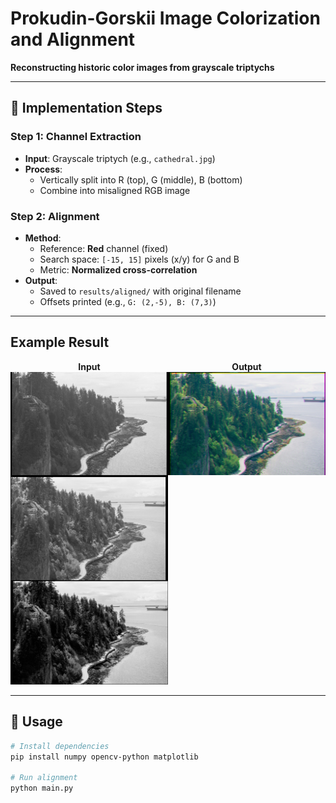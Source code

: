 # Prokudin-Gorskii Image Colorization and Alignment  
**Reconstructing historic color images from grayscale triptychs** 

---

## 🔧 Implementation Steps  

### Step 1: Channel Extraction  
- **Input**: Grayscale triptych (e.g., `cathedral.jpg`)  
- **Process**:  
  - Vertically split into R (top), G (middle), B (bottom)  
  - Combine into misaligned RGB image  

### Step 2: Alignment  
- **Method**:  
  - Reference: **Red** channel (fixed)  
  - Search space: `[-15, 15]` pixels (x/y) for G and B  
  - Metric: **Normalized cross-correlation**  
- **Output**:  
  - Saved to `results/aligned/` with original filename  
  - Offsets printed (e.g., `G: (2,-5), B: (7,3)`)  

---

## Example Result
<div style="display: flex; justify-content: space-between;">
  <div style="text-align: center;">
    <strong>Input</strong><br>
    <img src="./prokudin-gorskii/vancouver_tableau.jpg" alt="Input Image" width="300">
  </div>
  <div style="text-align: center;">
    <strong>Output</strong><br>
    <img src="./results/aligned/vancouver_tableau.jpg" alt="Output Image" width="300">
  </div>
</div>

---

## 🚀 Usage  
```bash
# Install dependencies
pip install numpy opencv-python matplotlib

# Run alignment
python main.py 